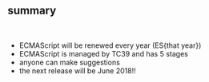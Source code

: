 ## summary

<br>

* ECMAScript will be renewed every year (ES{that year})
* ECMAScript is managed by TC39 and has 5 stages
* anyone can make suggestions
* the next release will be June 2018!!
